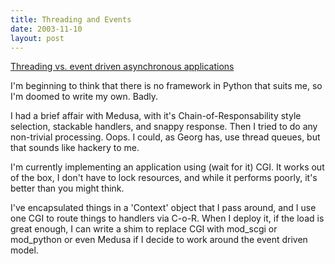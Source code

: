 ```yaml
---
title: Threading and Events
date: 2003-11-10
layout: post
---
```


[Threading vs. event driven asynchronous applications][t]

[t]: http://pyds.muensterland.org/stories/21.html

I'm beginning to think that there is no framework in Python that suits me, so I'm doomed to write my own. Badly.

I had a brief affair with Medusa, with it's Chain-of-Responsability style selection, stackable handlers, and snappy response. Then I tried to do any non-trivial processing. Oops. I could, as Georg has, use thread queues, but that sounds like hackery to me.

I'm currently implementing an application using (wait for it) CGI. It works out of the box, I don't have to lock resources, and while it performs poorly, it's better than you might think.

I've encapsulated things in a 'Context' object that I pass around, and I use one CGI to route things to handlers via C-o-R. When I deploy it, if the load is great enough, I can write a shim to replace CGI with mod_scgi or mod_python or even Medusa if I decide to work around the event driven model.
